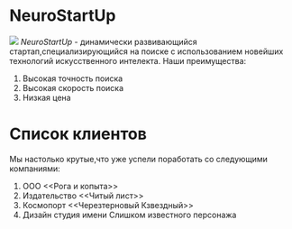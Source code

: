 # NeuroStartUp
![](http://netology-code.github.io/git-homeworks/introduction/assets/logo.png)
*NeuroStartUp* - динамически развивающийся стартап,специализирующийся на поиске с использованием новейших технологий искусственного интелекта.
Наши преимущества:
1. Высокая точность поиска
2. Высокая скорость поиска
3. Низкая цена

# Список клиентов
Мы настолько крутые,что уже успели поработать со следующими компаниями:
1. ООО <<Рога и копыта>>
2. Издательство <<Читый лист>>
3. Космопорт <<Черезтерновый Кзвездный>>
4. Дизайн студия имени Слишком известного персонажа

